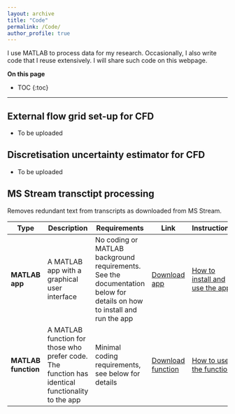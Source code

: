 ```yaml
---
layout: archive
title: "Code"
permalink: /Code/
author_profile: true
---
```


I use MATLAB to process data for my research. Occasionally, I also write code that I reuse extensively. I will share such code on this webpage.

**On this page**
* TOC
{:toc}

---

## External flow grid set-up for CFD
- To be uploaded

## Discretisation uncertainty estimator for CFD
- To be uploaded

## MS Stream transctipt processing
Removes redundant text from transcripts as downloaded from MS Stream.

| Type  | Description | Requirements | Link | Instructions |
| ---------- | ----------- | ------------ | ---- | ----- |
| **MATLAB app**  | A MATLAB app with a graphical user interface  | No coding or MATLAB background requirements. See the documentation below for details on how to install and run the app | [Download app](https://momchil-terziev.github.io/Code/Transcript%20processing%20app.mlappinstall) | [How to install and use the app](https://momchil-terziev.github.io/Code/Transcript-app/#how-to-download-and-install-the-app) |
| **MATLAB function**  | A MATLAB function for those who prefer code. The function has identical functionality to the app  | Minimal coding requirements, see below for details       | [Download function](https://momchil-terziev.github.io/Code/processTranscript.mlx) | [How to use the function](https://momchil-terziev.github.io/Code/Transcript-app/#how-to-use-the-function) |

